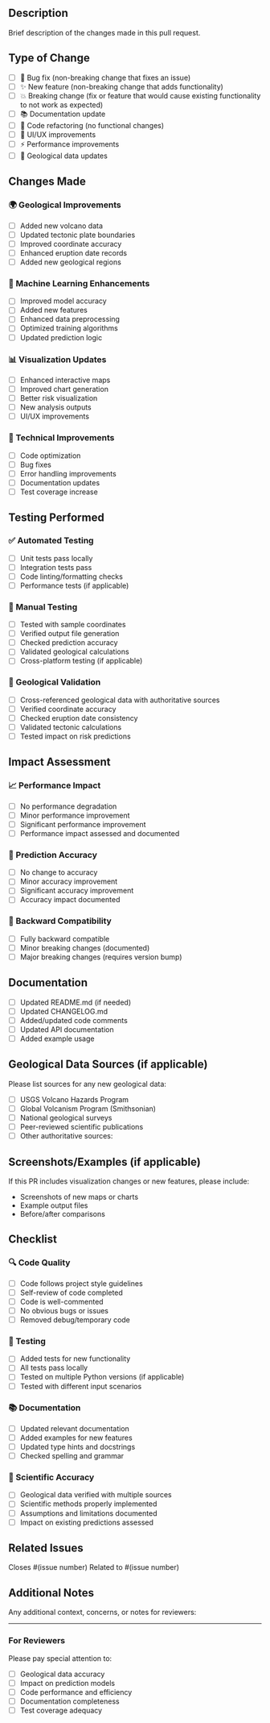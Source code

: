 ## Description
Brief description of the changes made in this pull request.

## Type of Change
- [ ] 🐛 Bug fix (non-breaking change that fixes an issue)
- [ ] ✨ New feature (non-breaking change that adds functionality)
- [ ] 💥 Breaking change (fix or feature that would cause existing functionality to not work as expected)
- [ ] 📚 Documentation update
- [ ] 🔧 Code refactoring (no functional changes)
- [ ] 🎨 UI/UX improvements
- [ ] ⚡ Performance improvements
- [ ] 🌋 Geological data updates

## Changes Made
### 🌍 Geological Improvements
- [ ] Added new volcano data
- [ ] Updated tectonic plate boundaries  
- [ ] Improved coordinate accuracy
- [ ] Enhanced eruption date records
- [ ] Added new geological regions

### 🤖 Machine Learning Enhancements
- [ ] Improved model accuracy
- [ ] Added new features
- [ ] Enhanced data preprocessing
- [ ] Optimized training algorithms
- [ ] Updated prediction logic

### 📊 Visualization Updates
- [ ] Enhanced interactive maps
- [ ] Improved chart generation
- [ ] Better risk visualization
- [ ] New analysis outputs
- [ ] UI/UX improvements

### 🔧 Technical Improvements
- [ ] Code optimization
- [ ] Bug fixes
- [ ] Error handling improvements
- [ ] Documentation updates
- [ ] Test coverage increase

## Testing Performed
### ✅ Automated Testing
- [ ] Unit tests pass locally
- [ ] Integration tests pass
- [ ] Code linting/formatting checks
- [ ] Performance tests (if applicable)

### 🧪 Manual Testing  
- [ ] Tested with sample coordinates
- [ ] Verified output file generation
- [ ] Checked prediction accuracy
- [ ] Validated geological calculations
- [ ] Cross-platform testing (if applicable)

### 🌋 Geological Validation
- [ ] Cross-referenced geological data with authoritative sources
- [ ] Verified coordinate accuracy
- [ ] Checked eruption date consistency
- [ ] Validated tectonic calculations
- [ ] Tested impact on risk predictions

## Impact Assessment
### 📈 Performance Impact
- [ ] No performance degradation
- [ ] Minor performance improvement
- [ ] Significant performance improvement  
- [ ] Performance impact assessed and documented

### 🎯 Prediction Accuracy
- [ ] No change to accuracy
- [ ] Minor accuracy improvement
- [ ] Significant accuracy improvement
- [ ] Accuracy impact documented

### 🔄 Backward Compatibility
- [ ] Fully backward compatible
- [ ] Minor breaking changes (documented)
- [ ] Major breaking changes (requires version bump)

## Documentation
- [ ] Updated README.md (if needed)
- [ ] Updated CHANGELOG.md
- [ ] Added/updated code comments
- [ ] Updated API documentation
- [ ] Added example usage

## Geological Data Sources (if applicable)
Please list sources for any new geological data:
- [ ] USGS Volcano Hazards Program
- [ ] Global Volcanism Program (Smithsonian)
- [ ] National geological surveys
- [ ] Peer-reviewed scientific publications
- [ ] Other authoritative sources:

## Screenshots/Examples (if applicable)
If this PR includes visualization changes or new features, please include:
- Screenshots of new maps or charts
- Example output files
- Before/after comparisons

## Checklist
### 🔍 Code Quality
- [ ] Code follows project style guidelines
- [ ] Self-review of code completed
- [ ] Code is well-commented
- [ ] No obvious bugs or issues
- [ ] Removed debug/temporary code

### 🧪 Testing
- [ ] Added tests for new functionality
- [ ] All tests pass locally
- [ ] Tested on multiple Python versions (if applicable)
- [ ] Tested with different input scenarios

### 📚 Documentation
- [ ] Updated relevant documentation
- [ ] Added examples for new features
- [ ] Updated type hints and docstrings
- [ ] Checked spelling and grammar

### 🌋 Scientific Accuracy
- [ ] Geological data verified with multiple sources
- [ ] Scientific methods properly implemented
- [ ] Assumptions and limitations documented
- [ ] Impact on existing predictions assessed

## Related Issues
Closes #(issue number)
Related to #(issue number)

## Additional Notes
Any additional context, concerns, or notes for reviewers:

---

### For Reviewers
Please pay special attention to:
- [ ] Geological data accuracy
- [ ] Impact on prediction models
- [ ] Code performance and efficiency
- [ ] Documentation completeness
- [ ] Test coverage adequacy
